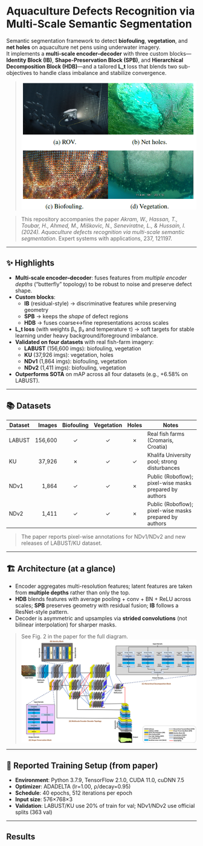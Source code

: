 # Aquaculture Defects Recognition via Multi-Scale Semantic Segmentation

Semantic segmentation framework to detect **biofouling**, **vegetation**, and **net holes** on aquaculture net pens using underwater imagery.  
It implements a **multi-scale encoder–decoder** with three custom blocks—**Identity Block (IB)**, **Shape-Preservation Block (SPB)**, and **Hierarchical Decomposition Block (HDB)**—and a tailored **L_t** loss that blends two sub-objectives to handle class imbalance and stabilize convergence.

> ![](abstract-fig.png)

> This repository accompanies the paper *Akram, W., Hassan, T., Toubar, H., Ahmed, M., Miškovic, N., Seneviratne, L., & Hussain, I. (2024). Aquaculture defects recognition via multi-scale semantic segmentation*. Expert systems with applications, 237, 121197.

---

## ✨ Highlights

- **Multi-scale encoder–decoder**: fuses features from *multiple encoder depths* (“butterfly” topology) to be robust to noise and preserve defect shape.
- **Custom blocks**:
  - **IB** (residual-style) → discriminative features while preserving geometry
  - **SPB** → keeps the *shape* of defect regions
  - **HDB** → fuses coarse↔fine representations across scales
- **L_t loss** (with weights β₁, β₂ and temperature τ) → soft targets for stable learning under heavy background/foreground imbalance.
- **Validated on four datasets** with real fish-farm imagery:
  - **LABUST** (156,600 imgs): biofouling, vegetation
  - **KU** (37,926 imgs): vegetation, holes
  - **NDv1** (1,864 imgs): biofouling, vegetation
  - **NDv2** (1,411 imgs): biofouling, vegetation
- **Outperforms SOTA** on mAP across all four datasets (e.g., +6.58% on LABUST).

---

## 📚 Datasets

| Dataset | Images | Biofouling | Vegetation | Holes | Notes |
|---|---:|:---:|:---:|:---:|---|
| LABUST | 156,600 | ✓ | ✓ | ✗ | Real fish farms (Cromaris, Croatia) |
| KU | 37,926 | ✗ | ✓ | ✓ | Khalifa University pool; strong disturbances |
| NDv1 | 1,864 | ✓ | ✓ | ✗ | Public (Roboflow); pixel-wise masks prepared by authors |
| NDv2 | 1,411 | ✓ | ✓ | ✗ | Public (Roboflow); pixel-wise masks prepared by authors |

> The paper reports pixel-wise annotations for NDv1/NDv2 and new releases of LABUST/KU dataset.

---

## 🏗️ Architecture (at a glance)

- Encoder aggregates multi-resolution features; latent features are taken from **multiple depths** rather than only the top.
- **HDB** blends features with average pooling + conv + BN + ReLU across scales; **SPB** preserves geometry with residual fusion; **IB** follows a ResNet-style pattern.
- Decoder is asymmetric and upsamples via **strided convolutions** (not bilinear interpolation) for sharper masks.

> See Fig. 2 in the paper for the full diagram.
> ![Multi-scale encoder–decoder architecture](Picture1.png)


---

## 🧪 Reported Training Setup (from paper)

- **Environment**: Python 3.7.9, TensorFlow 2.1.0, CUDA 11.0, cuDNN 7.5
- **Optimizer**: ADADELTA (lr=1.00, ρ/decay=0.95)
- **Schedule**: 40 epochs, 512 iterations per epoch
- **Input size**: 576×768×3
- **Validation**: LABUST/KU use 20% of train for val; NDv1/NDv2 use official splits (363 val)

---

##  Results



